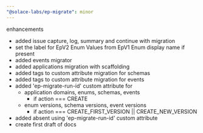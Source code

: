```yaml
---
"@solace-labs/ep-migrate": minor
---
```


enhancements

- added issue capture, log, summary and continue with migration
- set the label for EpV2 Enum Values from EpV1 Enum display name if present
- added events migrator
- added applications migration with scaffolding
- added tags to custom attribute migration for schemas
- added tags to custom attribute migration for events
- added 'ep-migrate-run-id' custom attribute for
  - application domains, enums, schemas, events
    - if action === CREATE
  - enum versions, schema versions, event versions
    - if action === CREATE_FIRST_VERSION || CREATE_NEW_VERSION
- added absent using 'ep-migrate-run-id' custom attribute
- create first draft of docs
